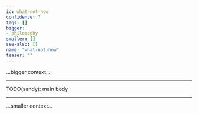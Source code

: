 ```yaml
---
id: what-not-how
confidence: 7
tags: []
bigger:
- philosophy
smaller: []
see-also: []
name: "what-not-how"
teaser: ""
---
```



...bigger context...

---

TODO(sandy): main body

---

...smaller context...
